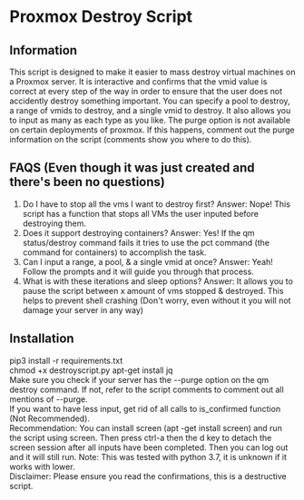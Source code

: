 # Proxmox Destroy Script  
  
## Information  
This script is designed to make it easier to mass destroy virtual machines on a Proxmox server. It is interactive and confirms that the vmid value is correct at every step of the way in order to ensure that the user does not accidently destroy something important. You can specify a pool to destroy, a range of vmids to destroy, and a single vmid to destroy. It also allows you to input as many as each type as you like. The purge option is not available on certain deployments of proxmox. If this happens, comment out the purge information on the script (comments show you where to do this).  
  
  ## FAQS (Even though it was just created and there's been no questions)    
  1. Do I have to stop all the vms I want to destroy first? Answer: Nope! This script has a function that stops all VMs the user inputed before destroying them.  
  2. Does it support destroying containers? Answer: Yes! If the qm status/destroy command fails it tries to use the pct command (the command for containers) to accomplish the task.   
  3. Can I input a range, a pool, & a single vmid at once? Answer: Yeah! Follow the prompts and it will guide you through that process.  
  4. What is with these iterations and sleep options? Answer: It allows you to pause the script between x amount of vms stopped & destroyed. This helps to prevent shell crashing (Don't worry, even without it you will not damage your server in any way)  
  
  ## Installation
  pip3 install -r requirements.txt  
  chmod +x destroyscript.py
  apt-get install jq  
  Make sure you check if your server has the --purge option on the qm destroy command. If not, refer to the script comments to comment out all mentions of --purge.  
  If you want to have less input, get rid of all calls to is_confirmed function (Not Recommended).      
  Recommendation: You can install screen (apt -get install screen) and run the script using screen. Then press ctrl-a then the d key to detach the screen session after all inputs have been completed. Then you can log out and it will still run.
Note: This was tested with python 3.7, it is unknown if it works with lower.  
   Disclaimer: Please ensure you read the confirmations, this is a destructive script.
